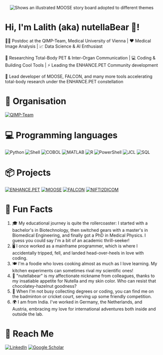 <div align="center">
<picture>
  <source media="(prefers-color-scheme: dark)" srcset="https://github.com/LalithShiyam/LalithShiyam/blob/main/Banner-Dark-LK.gif">
  <source media="(prefers-color-scheme: light)" srcset="https://github.com/LalithShiyam/LalithShiyam/blob/main/Banner-Light-LK.gif">
  <img alt="Shows an illustrated MOOSE story board adopted to different themes" src="https://github.com/LalithShiyam/LalithShiyam/blob/main/Banner-Light-LK.gif">
</picture>
</div>

# Hi, I'm Lalith (aka) nutellaBear 🐻!

:man_scientist: Postdoc at the QIMP-Team, Medical University of Vienna | :heart: Medical Image Analysis | :chart_with_upwards_trend: Data Science & AI Enthusiast

:telescope: Researching Total-Body PET & Inter-Organ Communication | :computer: Coding & Building Cool Tools | :zap: Leading the ENHANCE.PET Community development

:rocket: Lead developer of MOOSE, FALCON, and many more tools accelerating total-body research under the ENHANCE.PET constellation

# 💼 Organisation

[![QIMP-Team](https://img.shields.io/badge/QIMP_Team-PostDoc-blue?style=for-the-badge&logo=QIMP-Team)](https://github.com/QIMP-Team)


# 💻 Programming languages 

![Python](https://img.shields.io/badge/Python-3776AB?style=for-the-badge&logo=python&logoColor=white)
![Shell](https://img.shields.io/badge/Shell-4EAA25?style=for-the-badge&logo=gnu-bash&logoColor=white)
![COBOL](https://img.shields.io/badge/COBOL-000E67?style=for-the-badge&logo=cobol&logoColor=white)
![MATLAB](https://img.shields.io/badge/MATLAB-0076A8?style=for-the-badge&logo=mathworks&logoColor=white)
![R](https://img.shields.io/badge/R-276DC3?style=for-the-badge&logo=r&logoColor=white)
![PowerShell](https://img.shields.io/badge/PowerShell-5391FE?style=for-the-badge&logo=powershell&logoColor=white)
![JCL](https://img.shields.io/badge/JCL-8A36AF?style=for-the-badge&logo=ibm&logoColor=white)
![SQL](https://img.shields.io/badge/SQL-336791?style=for-the-badge&logo=postgresql&logoColor=white)

# 📦 Projects

[![ENHANCE.PET](https://img.shields.io/badge/ENHANCE.PET-Project_Lead-FF69B4?style=for-the-badge)](https://enhance.pet)
[![MOOSE](https://img.shields.io/badge/MOOSE-Lead_Developer-FFD700?style=for-the-badge)](https://github.com/QIMP-Team/MOOSE)
[![FALCON](https://img.shields.io/badge/FALCON-Lead_Developer-32CD32?style=for-the-badge)](https://github.com/QIMP-Team/FALCON)
[![NIFTI2DICOM](https://img.shields.io/badge/NIFTI2DICOM-Lead_Developer-8A36AF?style=for-the-badge)](https://github.com/LalithShiyam/nifti2dicom)



# 🌟 Fun Facts

1. 🎓 My educational journey is quite the rollercoaster: I started with a bachelor's in Biotechnology, then switched gears with a master's in Biomedical Engineering, and finally got a PhD in Medical Physics. I guess you could say I'm a bit of an academic thrill-seeker!
2. 🖥️ I once worked as a mainframe programmer, which is where I accidentally tripped, fell, and landed head-over-heels in love with coding.
3. 🍽️ I'm a foodie who loves cooking almost as much as I love learning. My kitchen experiments can sometimes rival my scientific ones!
4. 🐻 "nutellabear" is my affectionate nickname from colleagues, thanks to my insatiable appetite for Nutella and my skin color. Who can resist that chocolatey-hazelnut goodness?
5. 🏸 When I'm not busy collecting degrees or coding, you can find me on the badminton or cricket court, serving up some friendly competition.
6. 🌍 I am from India. I've worked in Germany, the Netherlands, and Austria, embracing my love for international adventures both inside and outside the lab.

# 💬 Reach Me

[![LinkedIn](https://img.shields.io/badge/LinkedIn-0077B5?style=for-the-badge&logo=linkedin&logoColor=white)](https://www.linkedin.com/in/lalith-kumar-shiyam-sundar-phd-3a2aaba0)
[![Google Scholar](https://img.shields.io/badge/Google_Scholar-Lalith-blue?style=for-the-badge&logo=google-scholar)](https://scholar.google.com/citations?user=L6iMPN4AAAAJ&hl=en&authuser=1)

